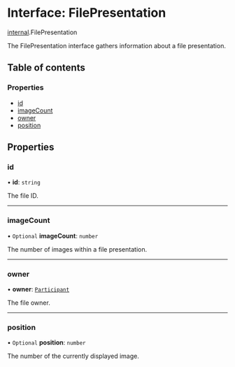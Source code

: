 # Interface: FilePresentation

[internal](../modules/internal.md).FilePresentation

The FilePresentation interface gathers information about a file presentation.

## Table of contents

### Properties

- [id](internal.FilePresentation.md#id)
- [imageCount](internal.FilePresentation.md#imagecount)
- [owner](internal.FilePresentation.md#owner)
- [position](internal.FilePresentation.md#position)

## Properties

### id

• **id**: `string`

The file ID.

___

### imageCount

• `Optional` **imageCount**: `number`

The number of images within a file presentation.

___

### owner

• **owner**: [`Participant`](internal.Participant.md)

The file owner.

___

### position

• `Optional` **position**: `number`

The number of the currently displayed image.
